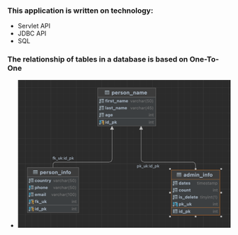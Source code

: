 ### This application is written on technology:
 - Servlet API 
 - JDBC API
 - SQL 
### The relationship of tables in a database is based on One-To-One

 * ![Image text](https://github.com/Denis-Yorsh/servlet-jdbc/blob/master/Снимок%20экрана%202022-09-18%20в%2019.25.27.png)